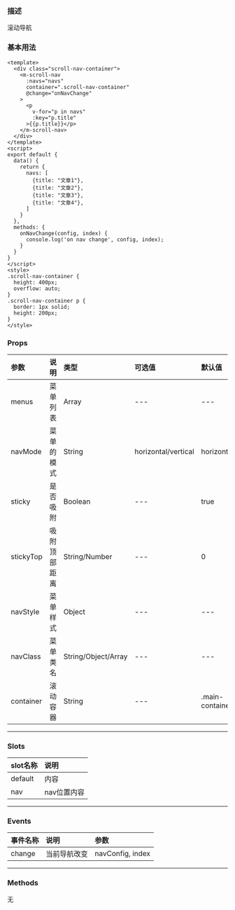 ### 描述
滚动导航

### 基本用法
```vue
<template>
  <div class="scroll-nav-container">
    <m-scroll-nav
      :navs="navs"
      container=".scroll-nav-container"
      @change="onNavChange"
    >
      <p 
        v-for="p in navs"
        :key="p.title"
      >{{p.title}}</p>
    </m-scroll-nav>
  </div>
</template>
<script>
export default {
  data() {
    return {
      navs: [
        {title: "文章1"},
        {title: "文章2"},
        {title: "文章3"},
        {title: "文章4"},
      ]
    }
  },
  methods: {
    onNavChange(config, index) {
      console.log('on nav change', config, index);
    }
  }
}
</script>
<style>
.scroll-nav-container {
  height: 400px;
  overflow: auto;
}
.scroll-nav-container p { 
  border: 1px solid;
  height: 200px;
}
</style>
```

### Props

| 参数 | 说明 | 类型 | 可选值 | 默认值 |
| :---- | :---- | :---- | :---- | :---- | 
| menus | 菜单列表 | Array | --- | --- |
| navMode | 菜单的模式 | String | horizontal/vertical | horizontal |
| sticky | 是否吸附 | Boolean | --- | true |
| stickyTop | 吸附顶部距离 | String/Number | --- | 0 |
| navStyle | 菜单样式 | Object | --- | --- |
| navClass | 菜单类名 | String/Object/Array | --- | --- |
| container | 滚动容器 | String | --- | .main-container |


---

### Slots

| slot名称 | 说明 |
| :---- | :---- | 
| default | 内容 |
| nav | nav位置内容 |

---

### Events

| 事件名称 | 说明 | 参数 |
| :---- | :---- | :---- |
| change | 当前导航改变 | navConfig, index |


---

### Methods

无
